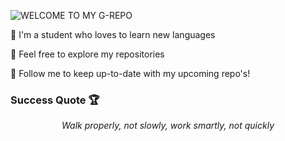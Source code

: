 ![WELCOME TO MY G-REPO](https://user-images.githubusercontent.com/82915997/229525353-055e2581-26aa-401b-8306-914ba742747c.png)

🏮 I'm a student who loves to learn new languages

🏮 Feel free to explore my repositories

🏮 Follow me to keep up-to-date with my upcoming repo's!

### Success Quote 🏆
*<p style="text-align: center;">Walk properly, not slowly, work smartly, not quickly</p>*
